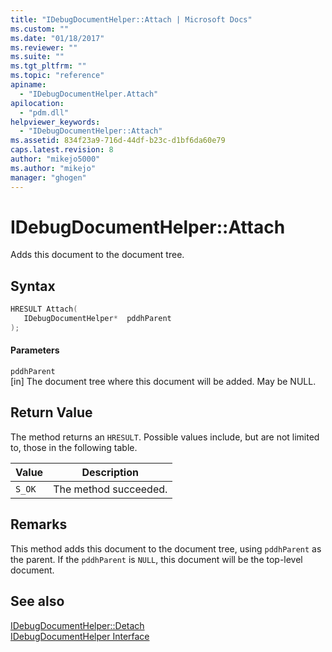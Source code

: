 ```yaml
---
title: "IDebugDocumentHelper::Attach | Microsoft Docs"
ms.custom: ""
ms.date: "01/18/2017"
ms.reviewer: ""
ms.suite: ""
ms.tgt_pltfrm: ""
ms.topic: "reference"
apiname: 
  - "IDebugDocumentHelper.Attach"
apilocation: 
  - "pdm.dll"
helpviewer_keywords: 
  - "IDebugDocumentHelper::Attach"
ms.assetid: 834f23a9-716d-44df-b23c-d1bf6da60e79
caps.latest.revision: 8
author: "mikejo5000"
ms.author: "mikejo"
manager: "ghogen"
---
```

# IDebugDocumentHelper::Attach
Adds this document to the document tree.  
  
## Syntax  
  
```cpp
HRESULT Attach(  
   IDebugDocumentHelper*  pddhParent  
);  
```  
  
#### Parameters  
 `pddhParent`  
 [in] The document tree where this document will be added. May be NULL.  
  
## Return Value  
 The method returns an `HRESULT`. Possible values include, but are not limited to, those in the following table.  
  
|Value|Description|  
|-----------|-----------------|  
|`S_OK`|The method succeeded.|  
  
## Remarks  
 This method adds this document to the document tree, using `pddhParent` as the parent. If the `pddhParent` is `NULL`, this document will be the top-level document.  
  
## See also  
 [IDebugDocumentHelper::Detach](../../winscript/reference/idebugdocumenthelper-detach.md)   
 [IDebugDocumentHelper Interface](../../winscript/reference/idebugdocumenthelper-interface.md)